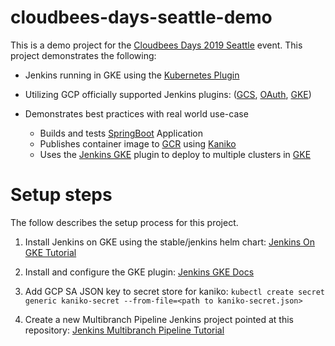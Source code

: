 # cloudbees-days-seattle-demo
This is a demo project for the [Cloudbees Days 2019 Seattle](https://www.cloudbees.com/event/cloudbees-days-seattle) event. This
project demonstrates the following:

* Jenkins running in GKE using the [Kubernetes Plugin](https://github.com/jenkinsci/kubernetes-plugin)

* Utilizing GCP officially supported Jenkins plugins: ([GCS](https://github.com/jenkinsci/google-storage-plugin), [OAuth](https://github.com/jenkinsci/google-oauth-plugin), [GKE](https://github.com/jenkinsci/google-kubernetes-engine-plugin))

* Demonstrates best practices with real world use-case
  * Builds and tests [SpringBoot](https://spring.io/guides/gs/spring-boot/) Application
  * Publishes container image to [GCR](https://cloud.google.com/container-registry/) using [Kaniko](https://github.com/GoogleContainerTools/kaniko)
  * Uses the [Jenkins GKE]((https://github.com/jenkinsci/google-kubernetes-engine-plugin)) plugin to deploy to multiple clusters in [GKE](https://cloud.google.com/kubernetes-engine/)


# Setup steps
The follow describes the setup process for this project.

1. Install Jenkins on GKE using the stable/jenkins helm chart: [Jenkins On GKE Tutorial](https://cloud.google.com/solutions/jenkins-on-kubernetes-engine-tutorial)

1. Install and configure the GKE plugin: [Jenkins GKE Docs](https://github.com/jenkinsci/google-kubernetes-engine-plugin/blob/develop/docs/Home.md)

1. Add GCP SA JSON key to secret store for kaniko:
`kubectl create secret generic kaniko-secret --from-file=<path to kaniko-secret.json>`

1. Create a new Multibranch Pipeline Jenkins project pointed at this repository: [Jenkins Multibranch Pipeline Tutorial](https://jenkins.io/doc/tutorials/build-a-multibranch-pipeline-project/)


